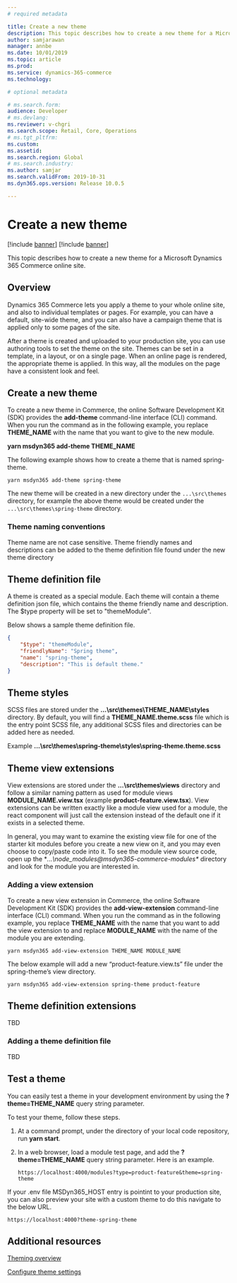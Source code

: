 ```yaml
---
# required metadata

title: Create a new theme
description: This topic describes how to create a new theme for a Microsoft Dynamics 365 Commerce online site. 
author: samjarawan
manager: annbe
ms.date: 10/01/2019
ms.topic: article
ms.prod: 
ms.service: dynamics-365-commerce
ms.technology: 

# optional metadata

# ms.search.form: 
audience: Developer
# ms.devlang: 
ms.reviewer: v-chgri
ms.search.scope: Retail, Core, Operations
# ms.tgt_pltfrm: 
ms.custom: 
ms.assetid: 
ms.search.region: Global
# ms.search.industry: 
ms.author: samjar
ms.search.validFrom: 2019-10-31
ms.dyn365.ops.version: Release 10.0.5

---
```

# Create a new theme

[!include [banner](../includes/preview-banner.md)]
[!include [banner](../includes/banner.md)]

This topic describes how to create a new theme for a Microsoft Dynamics 365 Commerce online site.

## Overview

Dynamics 365 Commerce lets you apply a theme to your whole online site, and also to individual templates or pages. For example, you can have a default, site-wide theme, and you can also have a campaign theme that is applied only to some pages of the site.

After a theme is created and uploaded to your production site, you can use authoring tools to set the theme on the site. Themes can be set in a template, in a layout, or on a single page. When an online page is rendered, the appropriate theme is applied. In this way, all the modules on the page have a consistent look and feel.

## Create a new theme

To create a new theme in Commerce, the online Software Development Kit (SDK) provides the **add-theme** command-line interface (CLI) command. When you run the command as in the following example, you replace **THEME\_NAME** with the name that you want to give to the new module. 

**yarn msdyn365 add-theme THEME\_NAME**

The following example shows how to create a theme that is named spring-theme.

```
yarn msdyn365 add-theme spring-theme
```

The new theme will be created in a new directory under the `...\src\themes` directory, for example the above theme would be created under the `...\src\themes\spring-theme` directory.  

### Theme naming conventions

Theme name are not case sensitive. Theme friendly names and descriptions can be added to the theme definition file found under the new theme directory

## Theme definition file
A theme is created as a special module.  Each theme will contain a theme definition json file, which contains the theme friendly name and description. The $type property will be set to "themeModule".

Below shows a sample theme definition file.

```json
{
    "$type": "themeModule",
    "friendlyName": "Spring theme",
    "name": "spring-theme",
    "description": "This is default theme."
}
```

## Theme styles
SCSS files are stored under the **...\src\themes\THEME_NAME\styles** directory.  By default, you will find a **THEME\_NAME.theme.scss** file which is the entry point SCSS file, any additional SCSS files and directories can be added here as needed.

Example **...\src\themes\spring-theme\styles\spring-theme.theme.scss**

## Theme view extensions
View extensions are stored under the **...\src\themes\views** directory and follow a similar naming pattern as used for module views **MODULE\_NAME.view.tsx** (example **product-feature.view.tsx**).  View extensions can be written exactly like a module view used for a module, the react component will just call the extension instead of the default one if it exists in a selected theme.

In general, you may want to examine the existing view file for one of the starter kit modules before you create a new view on it, and you may even choose to copy/paste code into it.  To see the module view source code, open up the **...\node_modules\@msdyn365-commerce-modules\** directory and look for the module you are interested in.  

### Adding a view extension
To create a new view extension in Commerce, the online Software Development Kit (SDK) provides the **add-view-extension** command-line interface (CLI) command. When you run the command as in the following example, you replace **THEME\_NAME** with the name that you want to add the view extension to and replace **MODULE\_NAME** with the name of the module you are extending.

```yarn msdyn365 add-view-extension THEME_NAME MODULE_NAME```

The below example will add a new “product-feature.view.ts” file under the spring-theme’s view directory.

```yarn msdyn365 add-view-extension spring-theme product-feature```

## Theme definition extensions
TBD
### Adding a theme definition file
TBD

## Test a theme
You can easily test a theme in your development environment by using the **?theme=THEME\_NAME** query string parameter.

To test your theme, follow these steps.

1. At a command prompt, under the directory of your local code repository, run **yarn start**. 
1. In a web browser, load a module test page, and add the **?theme=THEME\_NAME** query string parameter. Here is an example.

    `https://localhost:4000/modules?type=product-feature&theme=spring-theme`

If your .env file MSDyn365_HOST entry is pointint to your production site, you can also preview your site with a custom theme to do this navigate to the below URL.

```https://localhost:4000?theme-spring-theme```

## Additional resources

[Theming overview](theming.md)

[Configure theme settings](configure-theme-settings.md)
